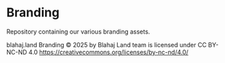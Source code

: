 # Branding
Repository containing our various branding assets.

blahaj.land Branding © 2025 by Blahaj Land team is licensed under CC BY-NC-ND 4.0 
https://creativecommons.org/licenses/by-nc-nd/4.0/
